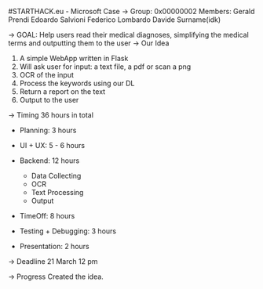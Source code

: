 #STARTHACK.eu - Microsoft Case
-> Group: 0x00000002
Members:
    Gerald Prendi
    Edoardo Salvioni
    Federico Lombardo
    Davide Surname(idk)

-> GOAL:
    Help users read their medical diagnoses, simplifying the medical terms and outputting them to the user
-> Our Idea

1. A simple WebApp written in Flask
2. Will ask user for input: a text file, a pdf or scan a png
3. OCR of the input
4. Process the keywords using our DL
5. Return a report on the text
6. Output to the user

-> Timing
36 hours in total

- Planning: 3 hours
- UI + UX: 5 - 6 hours
- Backend: 12 hours
    - Data Collecting
    - OCR
    - Text Processing
    - Output

- TimeOff: 8 hours
- Testing + Debugging: 3 hours
- Presentation: 2 hours


-> Deadline 
21 March 12 pm

-> Progress
Created the idea. 